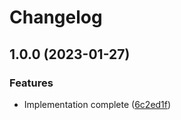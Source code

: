 # Changelog

## 1.0.0 (2023-01-27)


### Features

* Implementation complete ([6c2ed1f](https://www.github.com/humanwhocodes/astro-jekyll/commit/6c2ed1f8d984bed704392ff3573974a597fcf14d))
